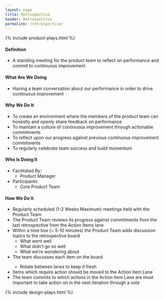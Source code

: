 ```yaml
---
layout: page
title: Retrospective
header: Retrospective
permalink: /retrospective/
---
```

<div class="row">
    <div class="col-md-3">
        {% include product-plays.html %}
    </div>
    <div class="col-md-6">
        <h4 class="Definition" id="Definition">
            Definition
        </h4>
		<ul>
			<li>A standing meeting for the product team to reflect on performance and commit to continuous improvement
</li>
		</ul>
        <h4 class="What" id="What">
            What Are We Doing
        </h4>
	<ul>
        <li>Having a team conversation about our performance in order to drive continuous improvement
</li>
	</ul>
        <h4 class="Why" id="Why">
            Why We Do It
        </h4>
            <ul>
                <li>To create an environment where the members of the product team can honestly and openly share feedback on performance</li>
                <li>To maintain a culture of continuous improvement through actionable commitments</li>
                <li>To reflect upon our progress against previous continuous improvement commitments</li>
                <li>To regularly celebrate team success and build momentum</li>
	        </ul>
        <h4 class="Who" id="Who">
            Who Is Doing It
        </h4>
            <ul>
                <li>Facilitated By:
    	            <ul>
        	            <li>Product Manager</li>
    	            </ul>
                 </li>
                <li>Participants:
    	            <ul>
                      <li>Core Product Team </li>
                  </ul>    
                </li>
            </ul>
        <h4 class="How" id="How">
            How We Do It
        </h4>
            <ul>
                <li>Regularly scheduled (1-2 Weeks Maximum) meetings held with the Product Team</li>
                <li>The Product Team reviews its progress against commitments from the last retrospective from the Action Items lane</li>
                <li>Within a time box (~ 5-10 minutes) the Product Team adds discussion topics to the retrospective board
                  <ul>
                    <li>What went well</li>
                    <li>What didn’t go so well</li>
                    <li>What we’re wondering about</li>
                  </ul>
                </li>
                <li>The team discusses each item on the board</li>
                    <ul>
                        <li>Rotate between lanes to keep it fresh</li>
                    </ul>
                <li>Items which require action should be moved to the Action Item Lane</li>
                <li>The team commits to which actions in the Action Item Lane are most important to take action on in the next iteration through a vote</li>
    </ul>
    </div>
    <div class="col-md-3">
        {% include design-plays.html %}
    </div>
</div>

